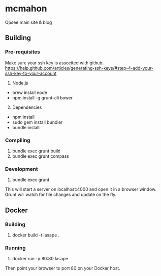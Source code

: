 # mcmahon
Opsee main site & blog

## Building

### Pre-requisites

Make sure your ssh key is associted with github.
https://help.github.com/articles/generating-ssh-keys/#step-4-add-your-ssh-key-to-your-account

1. Node.js 
  * brew install node
  * npm install -g grunt-cli bower
2. Dependencies
  * npm install
  * sudo gem install bundler
  * bundle install

### Compiling

1. bundle exec grunt build
2. bundle exec grunt compass

### Development

1. bundle exec grunt

This will start a server on localhost:4000 and open it in a browser window.
Grunt will watch for file changes and update on the fly.

## Docker

### Building

1. docker build -t lasape .

### Running

1. docker run -p 80:80 lasape

Then point your browser to port 80 on your Docker host.
